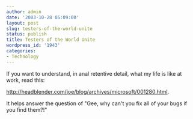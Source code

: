 ```yaml
---
author: admin
date: '2003-10-28 05:09:00'
layout: post
slug: testers-of-the-world-unite
status: publish
title: Testers of the World Unite
wordpress_id: '1943'
categories:
- Technology
---
```

If you want to understand, in anal retentive detail, what my life is like at work, read this:

<a href="http://headblender.com/joe/blog/archives/microsoft/001280.html">http://headblender.com/joe/blog/archives/microsoft/001280.html</a>.

It helps answer the question of "Gee, why can't you fix all of your bugs if you find them?!"
